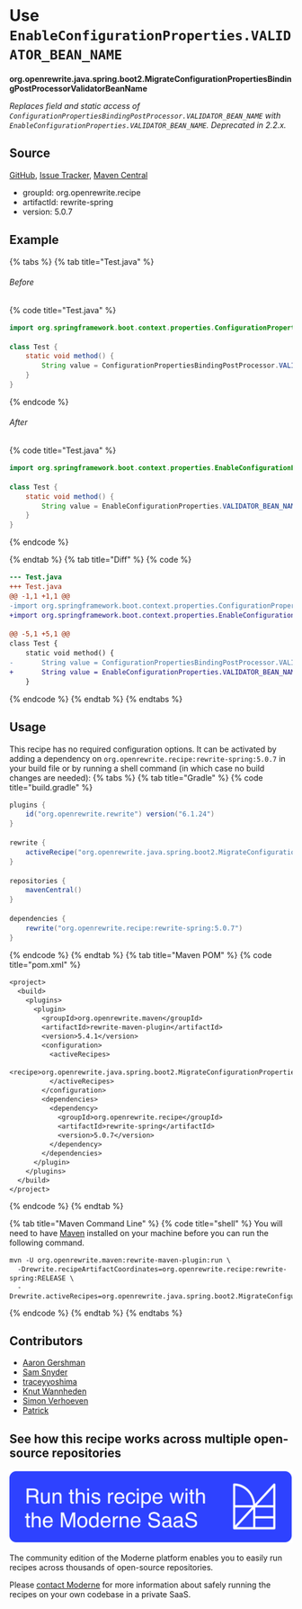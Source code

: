 # Use `EnableConfigurationProperties.VALIDATOR_BEAN_NAME`

**org.openrewrite.java.spring.boot2.MigrateConfigurationPropertiesBindingPostProcessorValidatorBeanName**

_Replaces field and static access of `ConfigurationPropertiesBindingPostProcessor.VALIDATOR_BEAN_NAME` with `EnableConfigurationProperties.VALIDATOR_BEAN_NAME`. Deprecated in 2.2.x._

## Source

[GitHub](https://github.com/openrewrite/rewrite-spring/blob/main/src/main/java/org/openrewrite/java/spring/boot2/MigrateConfigurationPropertiesBindingPostProcessorValidatorBeanName.java), [Issue Tracker](https://github.com/openrewrite/rewrite-spring/issues), [Maven Central](https://central.sonatype.com/artifact/org.openrewrite.recipe/rewrite-spring/5.0.7/jar)

* groupId: org.openrewrite.recipe
* artifactId: rewrite-spring
* version: 5.0.7

## Example


{% tabs %}
{% tab title="Test.java" %}

###### Before
{% code title="Test.java" %}
```java
import org.springframework.boot.context.properties.ConfigurationPropertiesBindingPostProcessor;

class Test {
    static void method() {
        String value = ConfigurationPropertiesBindingPostProcessor.VALIDATOR_BEAN_NAME;
    }
}
```
{% endcode %}

###### After
{% code title="Test.java" %}
```java
import org.springframework.boot.context.properties.EnableConfigurationProperties;

class Test {
    static void method() {
        String value = EnableConfigurationProperties.VALIDATOR_BEAN_NAME;
    }
}
```
{% endcode %}

{% endtab %}
{% tab title="Diff" %}
{% code %}
```diff
--- Test.java
+++ Test.java
@@ -1,1 +1,1 @@
-import org.springframework.boot.context.properties.ConfigurationPropertiesBindingPostProcessor;
+import org.springframework.boot.context.properties.EnableConfigurationProperties;

@@ -5,1 +5,1 @@
class Test {
    static void method() {
-       String value = ConfigurationPropertiesBindingPostProcessor.VALIDATOR_BEAN_NAME;
+       String value = EnableConfigurationProperties.VALIDATOR_BEAN_NAME;
    }
```
{% endcode %}
{% endtab %}
{% endtabs %}


## Usage

This recipe has no required configuration options. It can be activated by adding a dependency on `org.openrewrite.recipe:rewrite-spring:5.0.7` in your build file or by running a shell command (in which case no build changes are needed): 
{% tabs %}
{% tab title="Gradle" %}
{% code title="build.gradle" %}
```groovy
plugins {
    id("org.openrewrite.rewrite") version("6.1.24")
}

rewrite {
    activeRecipe("org.openrewrite.java.spring.boot2.MigrateConfigurationPropertiesBindingPostProcessorValidatorBeanName")
}

repositories {
    mavenCentral()
}

dependencies {
    rewrite("org.openrewrite.recipe:rewrite-spring:5.0.7")
}
```
{% endcode %}
{% endtab %}
{% tab title="Maven POM" %}
{% code title="pom.xml" %}
```markup
<project>
  <build>
    <plugins>
      <plugin>
        <groupId>org.openrewrite.maven</groupId>
        <artifactId>rewrite-maven-plugin</artifactId>
        <version>5.4.1</version>
        <configuration>
          <activeRecipes>
            <recipe>org.openrewrite.java.spring.boot2.MigrateConfigurationPropertiesBindingPostProcessorValidatorBeanName</recipe>
          </activeRecipes>
        </configuration>
        <dependencies>
          <dependency>
            <groupId>org.openrewrite.recipe</groupId>
            <artifactId>rewrite-spring</artifactId>
            <version>5.0.7</version>
          </dependency>
        </dependencies>
      </plugin>
    </plugins>
  </build>
</project>
```
{% endcode %}
{% endtab %}

{% tab title="Maven Command Line" %}
{% code title="shell" %}
You will need to have [Maven](https://maven.apache.org/download.cgi) installed on your machine before you can run the following command.

```shell
mvn -U org.openrewrite.maven:rewrite-maven-plugin:run \
  -Drewrite.recipeArtifactCoordinates=org.openrewrite.recipe:rewrite-spring:RELEASE \
  -Drewrite.activeRecipes=org.openrewrite.java.spring.boot2.MigrateConfigurationPropertiesBindingPostProcessorValidatorBeanName
```
{% endcode %}
{% endtab %}
{% endtabs %}

## Contributors
* [Aaron Gershman](mailto:aegershman@gmail.com)
* [Sam Snyder](mailto:sam@moderne.io)
* [traceyyoshima](mailto:tracey.yoshima@gmail.com)
* [Knut Wannheden](mailto:knut@moderne.io)
* [Simon Verhoeven](mailto:verhoeven.simon@gmail.com)
* [Patrick](mailto:patway99@gmail.com)


## See how this recipe works across multiple open-source repositories

[![Moderne Link Image](/.gitbook/assets/ModerneRecipeButton.png)](https://app.moderne.io/recipes/org.openrewrite.java.spring.boot2.MigrateConfigurationPropertiesBindingPostProcessorValidatorBeanName)

The community edition of the Moderne platform enables you to easily run recipes across thousands of open-source repositories.

Please [contact Moderne](https://moderne.io/product) for more information about safely running the recipes on your own codebase in a private SaaS.
